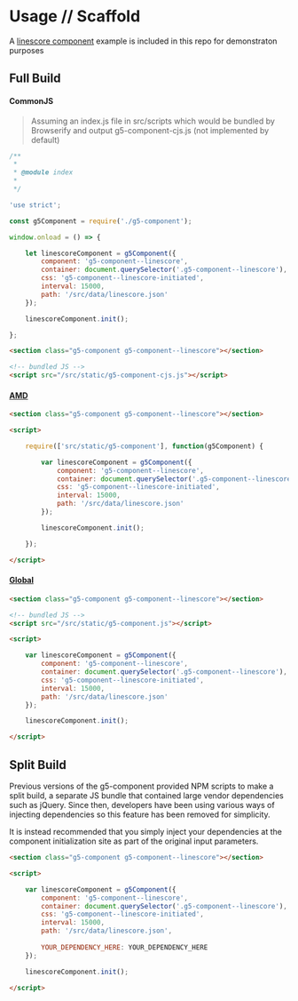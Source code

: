 # Usage // Scaffold

A [linescore component](https://github.com/MajorLeagueBaseball/g5-component/tree/master/example) example is included in this repo for demonstraton purposes

## Full Build

#### CommonJS

> Assuming an index.js file in src/scripts which would be bundled by Browserify and output g5-component-cjs.js (not implemented by default)

```js
/**
 *
 * @module index
 *
 */

'use strict';

const g5Component = require('./g5-component');

window.onload = () => {

    let linescoreComponent = g5Component({
        component: 'g5-component--linescore',
        container: document.querySelector('.g5-component--linescore'),
        css: 'g5-component--linescore-initiated',
        interval: 15000,
        path: '/src/data/linescore.json'
    });

    linescoreComponent.init();

};
```

```html
<section class="g5-component g5-component--linescore"></section>

<!-- bundled JS -->
<script src="/src/static/g5-component-cjs.js"></script>
```

#### [AMD](https://github.com/MajorLeagueBaseball/g5-component/blob/master/example/index-amd.html)

```html
<section class="g5-component g5-component--linescore"></section>

<script>

    require(['src/static/g5-component'], function(g5Component) {

        var linescoreComponent = g5Component({
            component: 'g5-component--linescore',
            container: document.querySelector('.g5-component--linescore'),
            css: 'g5-component--linescore-initiated',
            interval: 15000,
            path: '/src/data/linescore.json'
        });

        linescoreComponent.init();

    });

</script>
```

#### [Global](https://github.com/MajorLeagueBaseball/g5-component/blob/master/example/index-global.html)

```html
<section class="g5-component g5-component--linescore"></section>

<!-- bundled JS -->
<script src="/src/static/g5-component.js"></script>

<script>

    var linescoreComponent = g5Component({
        component: 'g5-component--linescore',
        container: document.querySelector('.g5-component--linescore'),
        css: 'g5-component--linescore-initiated',
        interval: 15000,
        path: '/src/data/linescore.json'
    });

    linescoreComponent.init();

</script>
```

## Split Build

Previous versions of the g5-component provided NPM scripts to make a split build, a separate JS bundle that contained
large vendor dependencies such as jQuery. Since then, developers have been using various ways of injecting dependencies
so this feature has been removed for simplicity.

It is instead recommended that you simply inject your dependencies at the component initialization site as part of the
original input parameters.

```html
<section class="g5-component g5-component--linescore"></section>

<script>

    var linescoreComponent = g5Component({
        component: 'g5-component--linescore',
        container: document.querySelector('.g5-component--linescore'),
        css: 'g5-component--linescore-initiated',
        interval: 15000,
        path: '/src/data/linescore.json',
        
        YOUR_DEPENDENCY_HERE: YOUR_DEPENDENCY_HERE
    });

    linescoreComponent.init();

</script>
```
